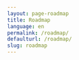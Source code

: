 ```yaml
---
layout: page-roadmap
title: Roadmap
language: en
permalink: /roadmap/
defaulturl: /roadmap/
slug: roadmap
---
```

